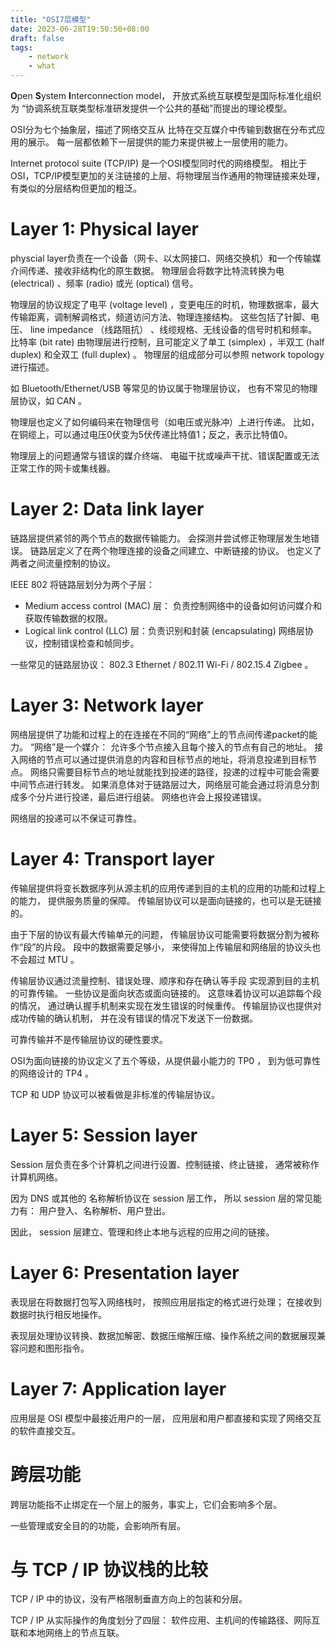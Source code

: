```yaml
---
title: "OSI7层模型"
date: 2023-06-28T19:50:50+08:00
draft: false
tags:
    - network
    - what
---
```


**O**pen **S**ystem **I**nterconnection model，
开放式系统互联模型是国际标准化组织为
“协调系统互联类型标准研发提供一个公共的基础”而提出的理论模型。

<!--more-->

OSI分为七个抽象层，描述了网络交互从
比特在交互媒介中传输到数据在分布式应用的展示。
每一层都依赖下一层提供的能力来提供被上一层使用的能力。

Internet protocol suite (TCP/IP) 是一个OSI模型同时代的网络模型。
相比于OSI，TCP/IP模型更加的关注链接的上层、将物理层当作通用的物理链接来处理，有类似的分层结构但更加的粗泛。

# Layer 1: Physical layer

physcial layer负责在一个设备（网卡、以太网接口、网络交换机）和一个传输媒介间传递、接收非结构化的原生数据。
物理层会将数字比特流转换为电 (electrical) 、频率 (radio) 或光 (optical) 信号。

物理层的协议规定了电平 (voltage level) ，变更电压的时机，物理数据率，最大传输距离，调制解调格式，频道访问方法、物理连接结构。
这些包括了针脚、电压、 line impedance （线路阻抗） 、线缆规格、无线设备的信号时机和频率。
比特率 (bit rate) 由物理层进行控制，且可能定义了单工 (simplex) ，半双工 (half duplex) 和全双工 (full duplex) 。
物理层的组成部分可以参照 network topology 进行描述。

如 Bluetooth/Ethernet/USB 等常见的协议属于物理层协议，
也有不常见的物理层协议，如 CAN 。

物理层也定义了如何编码来在物理信号（如电压或光脉冲）上进行传递。
比如，在铜缆上，可以通过电压0伏变为5伏传递比特值1；反之，表示比特值0。

物理层上的问题通常与错误的媒介终端、 电磁干扰或噪声干扰、错误配置或无法正常工作的网卡或集线器。

# Layer 2: Data link layer

链路层提供紧邻的两个节点的数据传输能力。
会探测并尝试修正物理层发生地错误。
链路层定义了在两个物理连接的设备之间建立、中断链接的协议。
也定义了两者之间流量控制的协议。

IEEE 802 将链路层划分为两个子层：

- Medium access control (MAC) 层： 负责控制网络中的设备如何访问媒介和获取传输数据的权限。
- Logical link control (LLC) 层：负责识别和封装 (encapsulating) 网络层协议，控制错误检查和帧同步。

一些常见的链路层协议： 802.3 Ethernet / 802.11 Wi-Fi / 802.15.4 Zigbee 。

# Layer 3: Network layer

网络层提供了功能和过程上的在连接在不同的“网络”上的节点间传递packet的能力。
“网络”是一个媒介：
允许多个节点接入且每个接入的节点有自己的地址。
接入网络的节点可以通过提供消息的内容和目标节点的地址，将消息投递到目标节点。
网络只需要目标节点的地址就能找到投递的路径，投递的过程中可能会需要中间节点进行转发。
如果消息体对于链路层过大，网络层可能会通过将消息分割成多个分片进行投递，最后进行组装。
网络也许会上报投递错误。

网络层的投递可以不保证可靠性。

# Layer 4: Transport layer

传输层提供将变长数据序列从源主机的应用传递到目的主机的应用的功能和过程上的能力，
提供服务质量的保障。
传输层协议可以是面向链接的，也可以是无链接的。

由于下层的协议有最大传输单元的问题，
传输层协议可能需要将数据分割为被称作“段”的片段。
段中的数据需要足够小，
来使得加上传输层和网络层的协议头也不会超过 MTU 。

传输层协议通过流量控制、错误处理、顺序和存在确认等手段
实现源到目的主机的可靠传输。
一些协议是面向状态或面向链接的。
这意味着协议可以追踪每个段的情况，
通过确认握手机制来实现在发生错误的时候重传。
传输层协议也提供对成功传输的确认机制，
并在没有错误的情况下发送下一份数据。

可靠传输并不是传输层协议的硬性要求。

OSI为面向链接的协议定义了五个等级，从提供最小能力的 TP0 ，
到为低可靠性的网络设计的 TP4 。

TCP 和 UDP 协议可以被看做是非标准的传输层协议。

# Layer 5: Session layer

Session 层负责在多个计算机之间进行设置、控制链接、终止链接，
通常被称作计算机网络。

因为 DNS 或其他的 名称解析协议在 session 层工作，
所以 session 层的常见能力有：
用户登入、名称解析、用户登出。

因此， session 层建立、管理和终止本地与远程的应用之间的链接。

# Layer 6: Presentation layer

表现层在将数据打包写入网络栈时，
按照应用层指定的格式进行处理；
在接收到数据时执行相反地操作。

表现层处理协议转换、数据加解密、数据压缩解压缩、操作系统之间的数据展现兼容问题和图形指令。

# Layer 7: Application layer

应用层是 OSI 模型中最接近用户的一层，
应用层和用户都直接和实现了网络交互的软件直接交互。

# 跨层功能

跨层功能指不止绑定在一个层上的服务，事实上，它们会影响多个层。

一些管理或安全目的的功能，会影响所有层。

# 与 TCP / IP 协议栈的比较

TCP / IP 中的协议，没有严格限制垂直方向上的包装和分层。

TCP / IP 从实际操作的角度划分了四层：
软件应用、主机间的传输路径、网际互联和本地网络上的节点互联。
